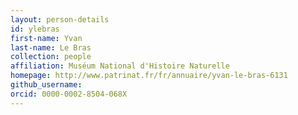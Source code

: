 ```yaml
---
layout: person-details
id: ylebras
first-name: Yvan
last-name: Le Bras
collection: people
affiliation: Muséum National d'Histoire Naturelle
homepage: http://www.patrinat.fr/fr/annuaire/yvan-le-bras-6131
github_username: 
orcid: 0000-0002-8504-068X
---
```


